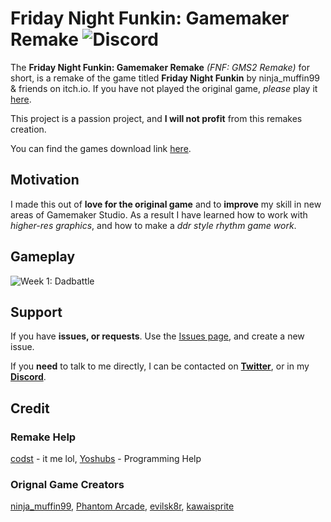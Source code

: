# Friday Night Funkin: Gamemaker Remake ![Discord](https://img.shields.io/discord/725981070360576080?style=flat-square) 
The **Friday Night Funkin: Gamemaker Remake** *(FNF: GMS2 Remake)* for short, is a remake of the game titled **Friday Night Funkin** by ninja_muffin99 & friends on itch.io.
If you have not played the original game, *please* play it [here](https://ninja-muffin24.itch.io/funkin).

This project is a passion project, and **I will not profit** from this remakes creation.

You can find the games download link [here](https://github.com/ImCodist/Friday-Night-Funkin-Gamemaker-Remake/releases).

## Motivation
I made this out of **love for the original game** and to **improve** my skill in new areas of Gamemaker Studio. As a result I have learned how to work with *higher-res graphics*, and how to make a *ddr style rhythm game work*.

## Gameplay
![Week 1: Dadbattle](https://drive.google.com/uc?export=view&id=1cgoDrO8s6O_V1JzMKLg6dfRLVQsY5109)

## Support
If you have **issues, or requests**. Use the [Issues page](https://github.com/ImCodist/Friday-Night-Funkin-Gamemaker-Remake/issues), and create a new issue.

If you **need** to talk to me directly, I can be contacted on **[Twitter](https://twitter.com/ImCodist)**, or in my **[Discord](https://discord.gg/Uamsymr)**.

## Credit
### Remake Help

[codst](https://twitter.com/ImCodist) - it me lol,
[Yoshubs](https://twitter.com/Yoshubs) - Programming Help

### Orignal Game Creators

[ninja_muffin99](https://twitter.com/ninja_muffin99), 
[Phantom Arcade](https://twitter.com/PhantomArcade3k), 
[evilsk8r](https://twitter.com/evilsk8r), 
[kawaisprite](https://twitter.com/kawaisprite)
